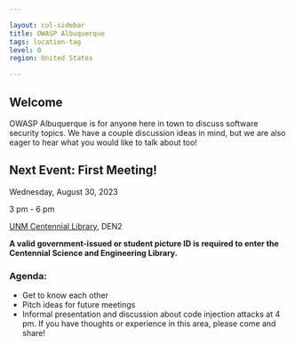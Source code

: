 ```yaml
---

layout: col-sidebar
title: OWASP Albuquerque
tags: location-tag
level: 0
region: United States

---
```

<!-- editing instructions at https://owasp.org/migration/ -->

## Welcome
OWASP Albuquerque is for anyone here in town to discuss software security topics. We have a couple discussion ideas in mind, but we are also eager to hear what you would like to talk about too!

## Next Event: First Meeting!
Wednesday, August 30, 2023

3 pm - 6 pm

[UNM Centennial Library](https://owasp.org/www-chapter-albuquerque/#div-centlibrary), DEN2

**A valid government-issued or student picture ID is required to enter the Centennial Science and Engineering Library.**

### Agenda: 
- Get to know each other
- Pitch ideas for future meetings
- Informal presentation and discussion about code injection attacks at 4 pm. If you have thoughts or experience in this area, please come and share!
